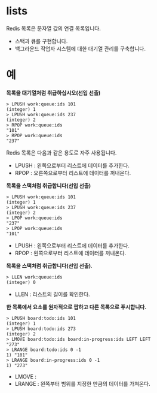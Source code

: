 # lists 
       
Redis 목록은 문자열 값의 연결 목록입니다.         
       
* 스택과 큐를 구현합니다.         
* 백그라운드 작업자 시스템에 대한 대기열 관리를 구축합니다.          
    
# 예       
**목록을 대기열처럼 취급하십시오(선입 선출)**         
```
> LPUSH work:queue:ids 101   
(integer) 1
> LPUSH work:queue:ids 237
(integer) 2   
> RPOP work:queue:ids     
"101"
> RPOP work:queue:ids
"237"
```

Redis 목록은 다음과 같은 용도로 자주 사용됩니다.                

* LPUSH : 왼쪽으로부터 리스트에 데이터를 추가한다.  
* RPOP : 오른쪽으로부터 리스트에 데이터를 꺼내온다.  
   
**목록을 스택처럼 취급합니다(선입 선출)**     
```
> LPUSH work:queue:ids 101
(integer) 1
> LPUSH work:queue:ids 237
(integer) 2
> LPOP work:queue:ids
"237"
> LPOP work:queue:ids
"101"
```

* LPUSH : 왼쪽으로부터 리스트에 데이터를 추가한다.  
* RPOP : 왼쪽으로부터 리스트에 데이터를 꺼내온다.  
   
**목록을 스택처럼 취급합니다(선입 선출)**.    
```
> LLEN work:queue:ids
(integer) 0
```

* LLEN : 리스트의 길이를 확인한다.   

**한 목록에서 요소를 원자적으로 팝하고 다른 목록으로 푸시합니다.**   

```
> LPUSH board:todo:ids 101
(integer) 1
> LPUSH board:todo:ids 273
(integer) 2
> LMOVE board:todo:ids board:in-progress:ids LEFT LEFT
"273"
> LRANGE board:todo:ids 0 -1
1) "101"
> LRANGE board:in-progress:ids 0 -1
1) "273"
```
* LMOVE : 
* LRANGE : 왼쪽부터 범위를 지정한 만큼의 데이터를 가져온다.   






